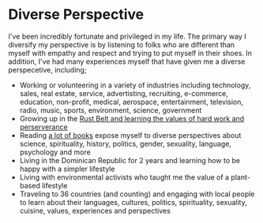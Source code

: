 # Diverse Perspective

I've been incredibly fortunate and privileged in my life. The primary way I diversify my perspective is by listening to folks who are different than myself with empathy and respect and trying to put myself in their shoes. In addition, I've had many experiences myself that have given me a diverse perspecetive, including;

- Working or volunteering in a variety of industries including technology, sales, real estate, service, advertisting, recruiting, e-commerce, education, non-profit, medical, aerospace, entertainment, television, radio, music, sports, environment, science, government
- Growing up in the [Rust Belt and learning the values of hard work and perserverance](https://www.goodreads.com/book/show/18280729-the-hard-way-on-purpose)
- Reading [a lot of books](https://www.goodreads.com/review/list/16700342-jo?shelf=read&sort=avg_rating) expose myself to diverse perspectives about science, spirituality, history, politics, gender, sexuality, language, psychology and more
- Living in the Dominican Republic for 2 years and learning how to be happy with a simpler lifestyle
- Living with environmental activists who taught me the value of a plant-based lifestyle
- Traveling to 36 countries (and counting) and engaging with local people to learn about their languages, cultures, politics, spirituality, sexuality, cuisine, values, experiences and perspectives
